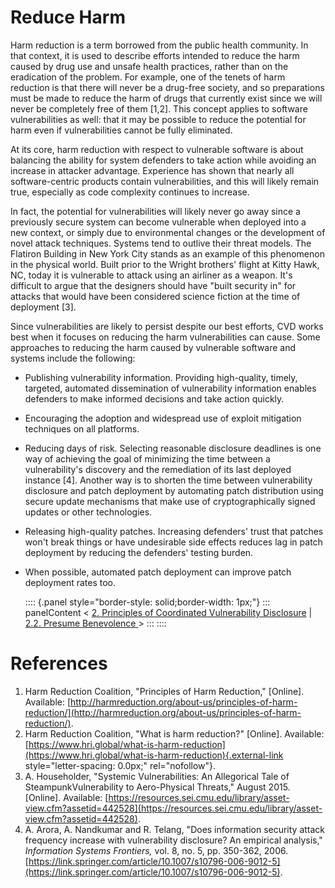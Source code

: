 # Reduce Harm

Harm reduction is a term borrowed from the public health community. In
that context, it is used to describe efforts intended to reduce the harm
caused by drug use and unsafe health practices, rather than on the
eradication of the problem. For example, one of the tenets of harm
reduction is that there will never be a drug-free society, and so
preparations must be made to reduce the harm of drugs that currently
exist since we will never be completely free of them \[1,2\]. This
concept applies to software vulnerabilities as well: that it may be
possible to reduce the potential for harm even if vulnerabilities cannot
be fully eliminated.

At its core, harm reduction with respect to vulnerable software is about
balancing the ability for system defenders to take action while avoiding
an increase in attacker advantage. Experience has shown that nearly all
software-centric products contain vulnerabilities, and this will likely
remain true, especially as code complexity continues to increase.

In fact, the potential for vulnerabilities will likely never go away
since a previously secure system can become vulnerable when deployed
into a new context, or simply due to environmental changes or the
development of novel attack techniques. Systems tend to outlive their
threat models. The Flatiron Building in New York City stands as an
example of this phenomenon in the physical world. Built prior to the
Wright brothers' flight at Kitty Hawk, NC, today it is vulnerable to
attack using an airliner as a weapon. It's difficult to argue that the
designers should have "built security in" for attacks that would have
been considered science fiction at the time of deployment \[3\].

Since vulnerabilities are likely to persist despite our best efforts,
CVD works best when it focuses on reducing the harm vulnerabilities can
cause. Some approaches to reducing the harm caused by vulnerable
software and systems include the following:

- Publishing vulnerability information. Providing high-quality,
    timely, targeted, automated dissemination of vulnerability
    information enables defenders to make informed decisions and take
    action quickly.

- Encouraging the adoption and widespread use of exploit mitigation
    techniques on all platforms.

- Reducing days of risk. Selecting reasonable disclosure deadlines is
    one way of achieving the goal of minimizing the time between a
    vulnerability's discovery and the remediation of its last deployed
    instance \[4\]. Another way is to shorten the time between
    vulnerability disclosure and patch deployment by automating patch
    distribution using secure update mechanisms that make use of
    cryptographically signed updates or other technologies.

- Releasing high-quality patches. Increasing defenders' trust that
    patches won't break things or have undesirable side effects reduces
    lag in patch deployment by reducing the defenders' testing burden.

- When possible, automated patch deployment can improve patch
    deployment rates too.

    :::: {.panel style="border-style: solid;border-width: 1px;"}
    ::: panelContent
    \< [2. Principles of Coordinated Vulnerability
    Disclosure](2.-Principles-of-Coordinated-Vulnerability-Disclosure_47677450.md)
    \| [2.2. Presume
    Benevolence ](2_2.md) \>
    :::
    ::::

# References

1. Harm Reduction Coalition, "Principles of Harm Reduction,"
    \[Online\]. Available:
    [http://harmreduction.org/about-us/principles-of-harm-reduction/](http://harmreduction.org/about-us/principles-of-harm-reduction/).
2. Harm Reduction Coalition, "What is harm reduction?" \[Online\].
    Available:
    [https://www.hri.global/what-is-harm-reduction](https://www.hri.global/what-is-harm-reduction){.external-link
    style="letter-spacing: 0.0px;" rel="nofollow"}.
3. A. Householder, "Systemic Vulnerabilities: An Allegorical Tale of
    SteampunkVulnerability to Aero-Physical Threats," August 2015.
    \[Online\]. Available:
    [https://resources.sei.cmu.edu/library/asset-view.cfm?assetid=442528](https://resources.sei.cmu.edu/library/asset-view.cfm?assetid=442528).
4. A. Arora, A. Nandkumar and R. Telang, "Does information security
    attack frequency increase with vulnerability disclosure? An
    empirical analysis," *Information Systems Frontiers,* vol. 8, no.
    5, pp. 350-362,
    2006. [https://link.springer.com/article/10.1007/s10796-006-9012-5](https://link.springer.com/article/10.1007/s10796-006-9012-5).
